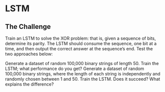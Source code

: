 # LSTM

## The Challenge

Train an LSTM to solve the XOR problem: that is, given a sequence of bits, determine its parity. The LSTM should consume the sequence, one bit at a time, and then output the correct answer at the sequence’s end. Test the two approaches below:

Generate a dataset of random 100,000 binary strings of length 50. Train the LSTM; what performance do you get?
Generate a dataset of random 100,000 binary strings, where the length of each string is independently and randomly chosen between 1 and 50. Train the LSTM. Does it succeed? What explains the difference?